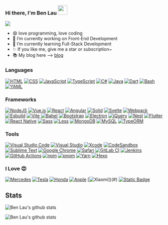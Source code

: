 <div align="left">

  ### Hi there, I'm Ben Lau <img src="https://raw.githubusercontent.com/iampavangandhi/iampavangandhi/master/gifs/Hi.gif" width="30px">

  <img src="https://komarev.com/ghpvc/?username=ben-lau&label=Profile+Visits&color=dc143c">

  - 😄 love programming, love coding
  - 🔭 I’m currently working on Front-End Development
  - 🌱 I’m currently learning Full-Stack Development
  - ✨ If you like me, give me a star or subscription~
  - 📚 My blog here --> [blog](https://ben-lau.github.io/)

  ### Languages

  [![HTML](https://img.shields.io/badge/HTML-%23E34F26.svg?logo=html5&logoColor=white)](#)
  [![CSS](https://img.shields.io/badge/CSS-1572B6?logo=css3&logoColor=fff)](#)
  [![JavaScript](https://img.shields.io/badge/JavaScript-F7DF1E?logo=javascript&logoColor=000)](#)
  [![TypeScript](https://img.shields.io/badge/TypeScript-3178C6?logo=typescript&logoColor=fff)](#)
  [![C#](https://custom-icon-badges.demolab.com/badge/C%23-%23239120.svg?logo=cshrp&logoColor=white)](#)
  [![Java](https://img.shields.io/badge/Java-%23ED8B00.svg?logo=openjdk&logoColor=white)](#)
  [![Dart](https://img.shields.io/badge/Dart-%230175C2.svg?logo=dart&logoColor=white)](#)
  [![Bash](https://img.shields.io/badge/Bash-4EAA25?logo=gnubash&logoColor=fff)](#)
  [![YAML](https://img.shields.io/badge/YAML-CB171E?logo=yaml&logoColor=fff)](#)

  ### Frameworks

  [![NodeJS](https://img.shields.io/badge/Node.js-6DA55F?logo=node.js&logoColor=white)](#)
  [![Vue.js](https://img.shields.io/badge/Vue.js-4FC08D?logo=vuedotjs&logoColor=fff)](#)
  [![React](https://img.shields.io/badge/React-%2320232a.svg?logo=react&logoColor=%2361DAFB)](#)
  [![Angular](https://img.shields.io/badge/Angular-%23DD0031.svg?logo=angular&logoColor=white)](#)
  [![Solid](https://img.shields.io/badge/Solid-2C4F7C?logo=solid&logoColor=fff)](#)
  [![Svelte](https://img.shields.io/badge/Svelte-%23f1413d.svg?logo=svelte&logoColor=white)](#)
  [![Webpack](https://img.shields.io/badge/webpack-%231c78c0?style=flat&logo=webpack&logoColor=fff)](#)
  [![Esbuild](https://img.shields.io/badge/esbuild-%23ffcf00?style=flat&logo=esbuild&logoColor=fff)](#)
  [![Vite](https://img.shields.io/badge/Vite-646CFF?logo=vite&logoColor=fff)](#)
  [![Babel](https://img.shields.io/badge/Babel-F9DC3E?logo=babel&logoColor=000)](#)
  [![Bootstrap](https://img.shields.io/badge/Bootstrap-7952B3?logo=bootstrap&logoColor=fff)](#)
  [![Electron](https://img.shields.io/badge/Electron-2B2E3A?logo=electron&logoColor=fff)](#)
  [![jQuery](https://img.shields.io/badge/jQuery-0769AD?logo=jquery&logoColor=fff)](#)
  [![Nest](https://img.shields.io/badge/Nest.js-%23E0234E.svg?logo=nestjs&logoColor=white)](#)
  [![Flutter](https://img.shields.io/badge/Flutter-02569B?logo=flutter&logoColor=fff)](#)
  [![React Native](https://img.shields.io/badge/React_Native-%2320232a.svg?logo=react&logoColor=%2361DAFB)](#)
  [![Sass](https://img.shields.io/badge/Sass-C69?logo=sass&logoColor=fff)](#)
  [![Less](https://img.shields.io/badge/Less-1D365D?logo=less&logoColor=fff)](#)
  [![MongoDB](https://img.shields.io/badge/MongoDB-%234ea94b.svg?logo=mongodb&logoColor=white)](#)
  [![MySQL](https://img.shields.io/badge/MySQL-4479A1?logo=mysql&logoColor=fff)](#)
  [![TypeORM](https://img.shields.io/badge/TypeORM-FE0803?logo=typeorm&logoColor=fff)](#)

### Tools

  [![Visual Studio Code](https://custom-icon-badges.demolab.com/badge/Visual%20Studio%20Code-0078d7.svg?logo=vsc&logoColor=white)](#)
  [![Visual Studio](https://custom-icon-badges.demolab.com/badge/Visual%20Studio-5C2D91.svg?&logo=visual-studio&logoColor=white)](#)
  [![Xcode](https://img.shields.io/badge/Xcode-007ACC?logo=Xcode&logoColor=white)](#)
  [![CodeSandbox](https://img.shields.io/badge/CodeSandbox-151515?logo=codesandbox&logoColor=fff)](#)
  [![Sublime Text](https://img.shields.io/badge/Sublime%20Text-%23575757.svg?logo=sublime-text&logoColor=important)](#)
  [![Google Chrome](https://img.shields.io/badge/Google%20Chrome-4285F4?logo=GoogleChrome&logoColor=white)](#)
  [![Safari](https://img.shields.io/badge/Safari-006CFF?logo=safari&logoColor=fff)](#)
  [![GitLab CI](https://img.shields.io/badge/GitLab%20CI-FC6D26?logo=gitlab&logoColor=fff)](#)
  [![Jenkins](https://img.shields.io/badge/Jenkins-D24939?logo=jenkins&logoColor=white)](#)
  [![GitHub Actions](https://img.shields.io/badge/GitHub_Actions-2088FF?logo=github-actions&logoColor=white)](#)
  [![npm](https://img.shields.io/badge/npm-CB3837?logo=npm&logoColor=fff)](#)
  [![pnpm](https://img.shields.io/badge/pnpm-F69220?logo=pnpm&logoColor=fff)](#)
  [![Yarn](https://img.shields.io/badge/Yarn-2C8EBB?logo=yarn&logoColor=fff)](#)
  [![Hexo](https://img.shields.io/badge/Hexo-0E83CD?logo=hexo&logoColor=fff)](#)

### I Love 😍

  [![Mercedes](https://img.shields.io/badge/Mercedes-%23000?style=flat&logo=Mercedes&logoColor=fff)](#)
  [![Tesla](https://img.shields.io/badge/Tesla-%23C00?style=flat&logo=Tesla&logoColor=fff)](#)
  [![Honda](https://img.shields.io/badge/Honda-%23EB0A1E?style=flat&logo=Honda&logoColor=fff)](#)
  [![Apple](https://img.shields.io/badge/Apple-000?style=flat&logo=Apple&logoColor=fff)](#)
  [![Xiaomi](https://img.shields.io/badge/xiaomi-ff6a00?style=flat&logo=xiaomi&logoColor=fff)])(#)
  [![Static Badge](https://img.shields.io/badge/SpaceX-000?style=flat&logo=spaceX&logoColor=fff)](#)

## Stats

  ![Ben Lau's github stats](https://github-readme-stats.vercel.app/api?username=ben-lau&bg_color=30,e96443,904e95&title_color=fff&text_color=fff&show_icons=true&icon_color=fff&count_private=true&include_all_commits=true)

  ![Ben Lau's github stats](https://github-readme-stats.vercel.app/api/top-langs/?username=ben-lau&layout=compact)

</div>
